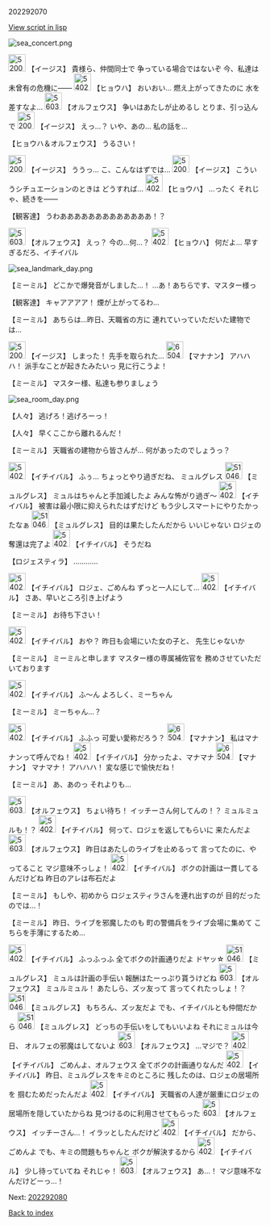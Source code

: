 202292070

[View script in lisp](../scripts/202292070.txt)

![sea_concert.png](../images/backgrounds/sea_concert.png)

<img src="../images/units/52000111.png" alt="52000111.png" height="34"/>
【イージス】
貴様ら、仲間同士で
争っている場合ではないぞ
今、私達は未曾有の危機に――

<img src="../images/units/5402011.png" alt="5402011.png" height="34"/>
【ヒョウハ】
おいおい…
燃え上がってきたのに
水を差すなよ…

<img src="../images/units/5603211.png" alt="5603211.png" height="34"/>
【オルフェウス】
争いはあたしが止めるし
とりま、引っ込んで

<img src="../images/units/52000111.png" alt="52000111.png" height="34"/>
【イージス】
えっ…？
いや、あの…
私の話を…

【ヒョウハ＆オルフェウス】
うるさい！

<img src="../images/units/52000111.png" alt="52000111.png" height="34"/>
【イージス】
ううっ…
こ、こんなはずでは…

<img src="../images/units/52000111.png" alt="52000111.png" height="34"/>
【イージス】
こういうシチュエーションのときは
どうすれば…

<img src="../images/units/5402011.png" alt="5402011.png" height="34"/>
【ヒョウハ】
…ったく
それじゃ、続きを――

【観客達】
うわあああああああああああああ！？

<img src="../images/units/5603211.png" alt="5603211.png" height="34"/>
【オルフェウス】
えっ？
今の…何…？

<img src="../images/units/5402011.png" alt="5402011.png" height="34"/>
【ヒョウハ】
何だよ…
早すぎるだろ、イチイバル

![sea_landmark_day.png](../images/backgrounds/sea_landmark_day.png)

【ミーミル】
どこかで爆発音がしました…！
…あ！あちらです、マスター様っ

【観客達】
キャアアアア！
煙が上がってるわ…

【ミーミル】
あちらは…昨日、天職省の方に
連れていっていただいた建物では…

<img src="../images/units/52000111.png" alt="52000111.png" height="34"/>
【イージス】
しまった！
先手を取られた…

<img src="../images/units/6504011.png" alt="6504011.png" height="34"/>
【マナナン】
アハハハ！
派手なことが起きたみたいっ
見に行こうよ！

【ミーミル】
マスター様、私達も参りましょう

![sea_room_day.png](../images/backgrounds/sea_room_day.png)

【人々】
逃げろ！逃げろーっ！

【人々】
早くここから離れるんだ！

【ミーミル】
天職省の建物から皆さんが…
何があったのでしょうっ？

<img src="../images/units/5402211.png" alt="5402211.png" height="34"/>
【イチイバル】
ふぅ…
ちょっとやり過ぎだね、
ミュルグレス

<img src="../images/units/5104611.png" alt="5104611.png" height="34"/>
【ミュルグレス】
ミュルはちゃんと手加減したよ
みんな怖がり過ぎ～

<img src="../images/units/5402211.png" alt="5402211.png" height="34"/>
【イチイバル】
被害は最小限に抑えられたはずだけど
もう少しスマートにやりたかったなぁ

<img src="../images/units/5104611.png" alt="5104611.png" height="34"/>
【ミュルグレス】
目的は果たしたんだから
いいじゃない
ロジェの奪還は完了よ

<img src="../images/units/5402211.png" alt="5402211.png" height="34"/>
【イチイバル】
そうだね

【ロジェスティラ】
…………

<img src="../images/units/5402211.png" alt="5402211.png" height="34"/>
【イチイバル】
ロジェ、ごめんね
ずっと一人にして…

<img src="../images/units/5402211.png" alt="5402211.png" height="34"/>
【イチイバル】
さあ、早いところ引き上げよう

【ミーミル】
お待ち下さい！

<img src="../images/units/5402211.png" alt="5402211.png" height="34"/>
【イチイバル】
おや？
昨日も会場にいた女の子と、
先生じゃないか

【ミーミル】
ミーミルと申します
マスター様の専属補佐官を
務めさせていただいております

<img src="../images/units/5402211.png" alt="5402211.png" height="34"/>
【イチイバル】
ふ～ん
よろしく、ミーちゃん

【ミーミル】
ミーちゃん…？

<img src="../images/units/5402211.png" alt="5402211.png" height="34"/>
【イチイバル】
ふふっ
可愛い愛称だろう？

<img src="../images/units/6504011.png" alt="6504011.png" height="34"/>
【マナナン】
私はマナナンって呼んでね！

<img src="../images/units/5402211.png" alt="5402211.png" height="34"/>
【イチイバル】
分かったよ、マナマナ

<img src="../images/units/6504011.png" alt="6504011.png" height="34"/>
【マナナン】
マナマナ！
アハハハ！
変な感じで愉快だね！

【ミーミル】
あ、あのっ
それよりも…

<img src="../images/units/5603211.png" alt="5603211.png" height="34"/>
【オルフェウス】
ちょい待ち！
イッチーさん何してんの！？
ミュルミュルも！？

<img src="../images/units/5402211.png" alt="5402211.png" height="34"/>
【イチイバル】
何って、ロジェを返してもらいに
来たんだよ

<img src="../images/units/5603211.png" alt="5603211.png" height="34"/>
【オルフェウス】
昨日はあたしのライブを止めるって
言ってたのに、やってること
マジ意味不っしょ！

<img src="../images/units/5402211.png" alt="5402211.png" height="34"/>
【イチイバル】
ボクの計画は一貫してるんだけどね
昨日のアレは布石だよ

【ミーミル】
もしや、初めから
ロジェスティラさんを連れ出すのが
目的だったのでは…！

【ミーミル】
昨日、ライブを邪魔したのも
町の警備兵をライブ会場に集めて
こちらを手薄にするため…

<img src="../images/units/5402211.png" alt="5402211.png" height="34"/>
【イチイバル】
ふっふっふ
全てボクの計画通りだよ
ドヤッ☆

<img src="../images/units/5104611.png" alt="5104611.png" height="34"/>
【ミュルグレス】
ミュルは計画の手伝い
報酬はたーっぷり貰うけどね

<img src="../images/units/5603211.png" alt="5603211.png" height="34"/>
【オルフェウス】
ミュルミュル！
あたしら、ズッ友って
言ってくれたっしょ！？

<img src="../images/units/5104611.png" alt="5104611.png" height="34"/>
【ミュルグレス】
もちろん、ズッ友だよ
でも、イチイバルとも仲間だから

<img src="../images/units/5104611.png" alt="5104611.png" height="34"/>
【ミュルグレス】
どっちの手伝いをしてもいいよね
それにミュルは今日、
オルフェの邪魔はしてないよ

<img src="../images/units/5603211.png" alt="5603211.png" height="34"/>
【オルフェウス】
…マジで？

<img src="../images/units/5402211.png" alt="5402211.png" height="34"/>
【イチイバル】
ごめんよ、オルフェウス
全てボクの計画通りなんだ

<img src="../images/units/5402211.png" alt="5402211.png" height="34"/>
【イチイバル】
昨日、ミュルグレスをキミのところに
残したのは、ロジェの居場所を
掴むためだったんだよ

<img src="../images/units/5402211.png" alt="5402211.png" height="34"/>
【イチイバル】
天職省の人達が厳重にロジェの
居場所を隠していたからね
見つけるのに利用させてもらった

<img src="../images/units/5603211.png" alt="5603211.png" height="34"/>
【オルフェウス】
イッチーさん…！
イラッとしたんだけど

<img src="../images/units/5402211.png" alt="5402211.png" height="34"/>
【イチイバル】
だから、ごめんよ
でも、キミの問題もちゃんと
ボクが解決するから

<img src="../images/units/5402211.png" alt="5402211.png" height="34"/>
【イチイバル】
少し待っていてね
それじゃ！

<img src="../images/units/5603211.png" alt="5603211.png" height="34"/>
【オルフェウス】
あ…！
マジ意味不なんだけどーっ…！


Next: [202292080](202292080.md)

[Back to index](index.md)
